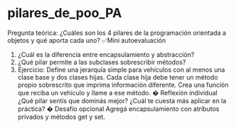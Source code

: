 # pilares_de_poo_PA
Pregunta teórica:
¿Cuáles son los 4 pilares de la programación orientada a objetos y qué aporta cada uno?
✅Mini autoevaluación
1. ¿Cuál es la diferencia entre encapsulamiento y abstracción?
2. ¿Qué pilar permite a las subclases sobrescribir métodos?
3. Ejercicio:
Define una jerarquía simple para vehículos con al menos una clase base y dos clases hijas.
Cada clase hija debe tener un método propio sobrescrito que imprima información
diferente. Crea una función que reciba un vehículo y llame a ese método.
� Reflexión individual
¿Qué pilar sentís que dominás mejor? ¿Cuál te cuesta más aplicar en la práctica?
� Desafío opcional
Agregá encapsulamiento con atributos privados y métodos get y set.

